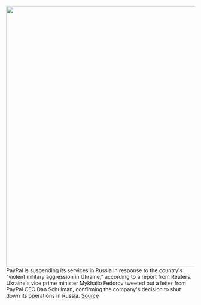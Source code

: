 <img src='https://cdn.vox-cdn.com/thumbor/srQ8buar0iNoJozG0WWyjOLEhhg=/0x0:2040x1360/1200x800/filters:focal(857x517:1183x843)/cdn.vox-cdn.com/uploads/chorus_image/image/70583092/acastro_180410_1777_payapl_0002.0.jpg' width='700px' /><br/>
PayPal is suspending its services in Russia in response to the country's “violent military aggression in Ukraine,” according to a report from Reuters. Ukraine's vice prime minister Mykhailo Fedorov tweeted out a letter from PayPal CEO Dan Schulman, confirming the company's decision to shut down its operations in Russia.
<a href='https://www.theverge.com/2022/3/5/22962848/paypal-pauses-service-russia-ukraine-invasion'> Source <a/>